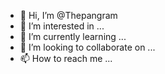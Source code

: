 - 👋 Hi, I’m @Thepangram
- 👀 I’m interested in ...
- 🌱 I’m currently learning ...
- 💞️ I’m looking to collaborate on ...
- 📫 How to reach me ...

<!---
Thepangram/Thepangram is a ✨ special ✨ repository because its `README.md` (this file) appears on your GitHub profile.
You can click the Preview link to take a look at your changes.
--->
